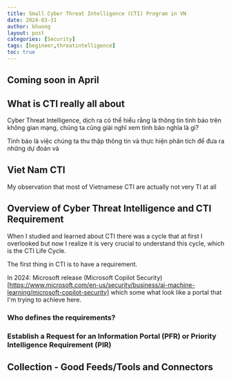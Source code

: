 ```yaml
---
title: Small Cyber Threat Intelligence (CTI) Program in VN
date: 2024-03-31
author: khuong
layout: post
categories: [Security]
tags: [begineer,threatintelligence]   
toc: true
---
```


## Coming soon in April 

## What is CTI really all about

Cyber Threat Intelligence, dịch ra có thể hiểu rằng là thông tin tình báo trên không gian mạng, chúng ta cũng giải nghĩ xem tình báo nghĩa là gì?

Tình báo là việc chúng ta thu thập thông tin và thực hiện phân tích để đưa ra những dự đoán và 

## Viet Nam CTI 

My observation that most of Vietnamese CTI are actually not very TI at all

## Overview of Cyber Threat Intelligence and CTI Requirement


When I studied and learned about CTI there was a cycle that at first I overlooked but now I realize it is very crucial to understand this cycle, which is the CTI Life Cycle.

The first thing in CTI is to have a requirement.

In 2024: Microsoft release (Microsoft Copilot Security)[https://www.microsoft.com/en-us/security/business/ai-machine-learning/microsoft-copilot-security] which some what look like a portal that I'm trying to achieve here. 

### Who defines the requirements?

### Establish a Request for an Information Portal (PFR) or Priority Intelligence Requirement (PIR) 

## Collection - Good Feeds/Tools and Connectors



